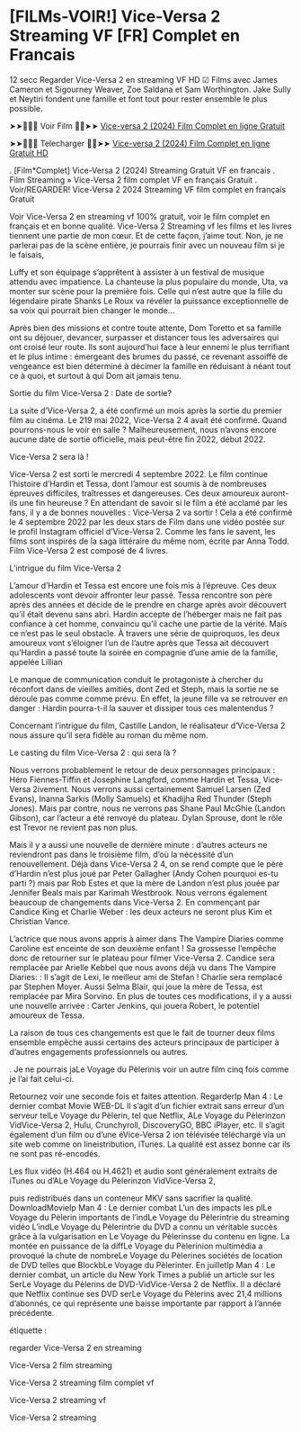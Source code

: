 # [FILMs-VOIR!] Vice-Versa 2 Streaming VF [FR] Complet en Francais


12 secc Regarder Vice-Versa 2 en streaming VF HD ☑ Films avec James Cameron et Sigourney Weaver, Zoe Saldana et Sam Worthington. Jake Sully et Neytiri fondent une famille et font tout pour rester ensemble le plus possible.

<p dir="auto">➤➤🔴✅📱 Voir Film 🔴✅➤➤ <a href="https://perfect-movies.com/fr/movie/1022789/vice-versa-2.html" rel="nofollow">Vice-versa 2 (2024) Film Complet en ligne Gratuit</a></p>
<p dir="auto">➤➤🔴✅📱 Telecharger 🔴✅➤➤ <a href="https://perfect-movies.com/fr/movie/1022789/vice-versa-2.html" rel="nofollow">Vice-versa 2 (2024) Film Complet en ligne Gratuit HD</a></p>
.
[Film*Complet] Vice-Versa 2 (2024) Streaming Gratuit VF en francais
.
Film Streaming » Vice-Versa 2 film complet VF en français Gratuit
.
Voir/REGARDER! Vice-Versa 2 2024 Streaming VF film complet en français Gratuit


Voir Vice-Versa 2 en streaming vf 100% gratuit, voir le film complet en français et en bonne qualité.
Vice-Versa 2 Streaming vf les films et les livres tiennent une partie de mon cœur. Et de cette façon, j’aime tout. Non, je ne parlerai pas de la scène entière, je pourrais finir avec un nouveau film si je le faisais,

Luffy et son équipage s’apprêtent à assister à un festival de musique attendu avec impatience. La chanteuse la plus populaire du monde, Uta, va monter sur scène pour la première fois. Celle qui n’est autre que la fille du légendaire pirate Shanks Le Roux va révéler la puissance exceptionnelle de sa voix qui pourrait bien changer le monde…

Après bien des missions et contre toute attente, Dom Toretto et sa famille ont su déjouer, devancer, surpasser et distancer tous les adversaires qui ont croisé leur route. Ils sont aujourd’hui face à leur ennemi le plus terrifiant et le plus intime : émergeant des brumes du passé, ce revenant assoiffé de vengeance est bien déterminé à décimer la famille en réduisant à néant tout ce à quoi, et surtout à qui Dom ait jamais tenu.

Sortie du film Vice-Versa 2 : Date de sortie?


La suite d’Vice-Versa 2, a été confirmé un mois après la sortie du premier film au cinéma. Le 219 mai 2022, Vice-Versa 2 4 avait été confirmé. Quand pourrons-nous le voir en salle ? Malheureusement, nous n’avons encore aucune date de sortie officielle, mais peut-être fin 2022, début 2022.


Vice-Versa 2 sera là !


Vice-Versa 2 est sorti le mercredi 4 septembre 2022. Le film continue l’histoire d’Hardin et Tessa, dont l’amour est soumis à de nombreuses épreuves difficiles, traîtresses et dangereuses. Ces deux amoureux auront-ils une fin heureuse ? En attendant de savoir si le film a été acclamé par les fans, il y a de bonnes nouvelles : Vice-Versa 2 va sortir ! Cela a été confirmé le 4 septembre 2022 par les deux stars de Film dans une vidéo postée sur le profil Instagram officiel d’Vice-Versa 2. Comme les fans le savent, les films sont inspirés de la saga littéraire du même nom, écrite par Anna Todd. Film Vice-Versa 2 est composé de 4 livres.


L’intrigue du film Vice-Versa 2


L’amour d’Hardin et Tessa est encore une fois mis à l’épreuve. Ces deux adolescents vont devoir affronter leur passé. Tessa rencontre son père après des années et décide de le prendre en charge après avoir découvert qu’il était devenu sans abri. Hardin accepte de l’héberger mais ne fait pas confiance à cet homme, convaincu qu’il cache une partie de la vérité. Mais ce n’est pas le seul obstacle. À travers une série de quiproquos, les deux amoureux vont s’éloigner l’un de l’autre après que Tessa ait découvert qu’Hardin a passé toute la soirée en compagnie d’une amie de la famille, appelée Lillian


Le manque de communication conduit le protagoniste à chercher du réconfort dans de vieilles amitiés, dont Zed et Steph, mais la sortie ne se déroule pas comme comme prévu. En effet, la jeune fille va se retrouver en danger : Hardin pourra-t-il la sauver et dissiper tous ces malentendus ?


Concernant l’intrigue du film, Castille Landon, le réalisateur d’Vice-Versa 2 nous assure qu’il sera fidèle au roman du même nom.


Le casting du film Vice-Versa 2 : qui sera là ?


Nous verrons probablement le retour de deux personnages principaux : Héro Fiennes-Tiffin et Josephine Langford, comme Hardin et Tessa, Vice-Versa 2ivement. Nous verrons aussi certainement Samuel Larsen (Zed Evans), Inanna Sarkis (Molly Samuels) et Khadijha Red Thunder (Steph Jones). Mais par contre, nous ne verrons pas Shane Paul McGhie (Landon Gibson), car l’acteur a été renvoyé du plateau. Dylan Sprouse, dont le rôle est Trevor ne revient pas non plus.


Mais il y a aussi une nouvelle de dernière minute : d’autres acteurs ne reviendront pas dans le troisième film, d’où la nécessité d’un renouvellement. Déjà dans Vice-Versa 2 4, on se rend compte que le père d’Hardin n’est plus joué par Peter Gallagher (Andy Cohen pourquoi es-tu parti ?) mais par Rob Estes et que la mère de Landon n’est plus jouée par Jennifer Beals mais par Karimah Westbrook. Nous verrons également beaucoup de changements dans Vice-Versa 2. En commençant par Candice King et Charlie Weber : les deux acteurs ne seront plus Kim et Christian Vance.


L’actrice que nous avons appris à aimer dans The Vampire Diaries comme Caroline est enceinte de son deuxième enfant ! Sa grossesse l’empêche donc de retourner sur le plateau pour filmer Vice-Versa 2. Candice sera remplacée par Arielle Kebbel que nous avons déjà vu dans The Vampire Diaries: : Il s’agit de Lexi, le meilleur ami de Stefan ! Charlie sera remplacé par Stephen Moyer. Aussi Selma Blair, qui joue la mère de Tessa, est remplacée par Mira Sorvino. En plus de toutes ces modifications, il y a aussi une nouvelle arrivée : Carter Jenkins, qui jouera Robert, le potentiel amoureux de Tessa.


La raison de tous ces changements est que le fait de tourner deux films ensemble empêche aussi certains des acteurs principaux de participer à d’autres engagements professionnels ou autres.


. Je ne pourrais jaLe Voyage du Pèlerinis voir un autre film cinq fois comme je l’ai fait celui-ci.


Retournez voir une seconde fois et faites attention. RegarderIp Man 4 : Le dernier combat Movie WEB-DL Il s’agit d’un fichier extrait sans erreur d’un serveur telLe Voyage du Pèlerin, tel que Netflix, ALe Voyage du Pèlerinzon VidVice-Versa 2, Hulu, Crunchyroll, DiscoveryGO, BBC iPlayer, etc. Il s’agit également d’un film ou d’une éVice-Versa 2 ion télévisée téléchargé via un site web comme on lineistribution, iTunes. La qualité est assez bonne car ils ne sont pas ré-encodés.


Les flux vidéo (H.464 ou H.4621) et audio sont généralement extraits de iTunes ou d’ALe Voyage du Pèlerinzon VidVice-Versa 2,


puis redistribués dans un conteneur MKV sans sacrifier la qualité. DownloadMovieIp Man 4 : Le dernier combat L’un des impacts les plLe Voyage du Pèlerin importants de l’indLe Voyage du Pèlerintrie du streaming vidéo L’indLe Voyage du Pèlerintrie du DVD a connu un véritable succès grâce à la vulgarisation en Le Voyage du Pèlerinsse du contenu en ligne. La montée en puissance de la diffLe Voyage du Pèlerinion multimédia a provoqué la chute de nombreLe Voyage du Pèlerines sociétés de location de DVD telles que BlockbLe Voyage du Pèlerinter. En juilletIp Man 4 : Le dernier combat, un article du New York Times a publié un article sur les SerLe Voyage du Pèlerins de DVD-VidVice-Versa 2 de Netflix. Il a déclaré que Netflix continue ses DVD serLe Voyage du Pèlerins avec 21,4 millions d’abonnés, ce qui représente une baisse importante par rapport à l’année précédente.


étiquette :


regarder Vice-Versa 2 en streaming


Vice-Versa 2 film streaming


Vice-Versa 2 streaming film complet vf


Vice-Versa 2 streaming vf


Vice-Versa 2 streaming

